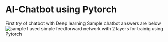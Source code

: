# AI-Chatbot using Pytorch
First try of chatbot with Deep learning
Sample chatbot answers are below
![sample](https://user-images.githubusercontent.com/23051888/123369620-b2b84500-d59b-11eb-92f0-1ce91b16cc06.PNG)
I used simple feedforward network with 2 layers for trainig using Pytorch
